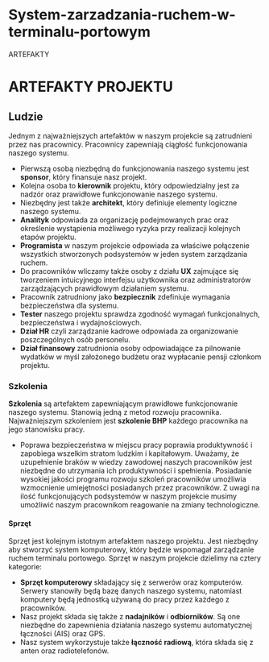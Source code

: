 # System-zarzadzania-ruchem-w-terminalu-portowym
ARTEFAKTY
# **ARTEFAKTY PROJEKTU**
## Ludzie
Jednym z najważniejszych artefaktów w naszym projekcie są zatrudnieni przez nas pracownicy. Pracownicy zapewniają ciągłość funkcjonowania naszego systemu.
- Pierwszą osobą niezbędną do funkcjonowania naszego systemu jest **sponsor**, który finansuje nasz projekt. 
- Kolejna osoba to **kierownik** projektu, który  odpowiedzialny jest za nadzór oraz prawidłowe funkcjonowanie naszego systemu.
- Niezbędny jest także **architekt**, który definiuje elementy logiczne naszego systemu. 
- **Analityk** odpowiada za organizację podejmowanych prac oraz określenie wystąpienia możliwego ryzyka przy realizacji kolejnych etapów projektu.
- **Programista** w naszym projekcie odpowiada za właściwe połączenie wszystkich stworzonych podsystemów w jeden system zarządzania ruchem.
- Do pracowników wliczamy także osoby z działu **UX** zajmujące się tworzeniem intuicyjnego interfejsu użytkownika oraz administratorów zarządzających prawidłowym działaniem systemu.
- Pracownik zatrudniony jako **bezpiecznik** zdefiniuje wymagania bezpieczeństwa dla systemu.
- **Tester** naszego projektu sprawdza zgodność wymagań funkcjonalnych, bezpieczeństwa i wydajnościowych.
- **Dział HR** czyli zarządzanie kadrowe odpowiada za organizowanie poszczególnych osób personelu.   
- **Dział finansowy** zatrudnionia osoby odpowiadające za pilnowanie wydatków w myśl założonego budżetu oraz wypłacanie pensji członkom projektu.

### Szkolenia
**Szkolenia** są artefaktem zapewniającym prawidłowe funkcjonowanie naszego systemu. Stanowią jedną z metod rozwoju pracownika. Najważniejszym szkoleniem jest **szkolenie BHP** każdego pracownika na jego stanowisku pracy.
- Poprawa bezpieczeństwa w miejscu pracy poprawia produktywność i zapobiega wszelkim stratom ludzkim i kapitałowym.
Uważamy, że uzupełnienie braków w wiedzy zawodowej naszych pracowników jest niezbędne do utrzymania ich produktywności i spełnienia. Posiadanie wysokiej jakości  programu rozwoju szkoleń pracowników umożliwia wzmocnienie umiejętności posiadanych przez pracowników.
Z uwagi na ilość funkcjonujących podsystemów w naszym projekcie musimy umożliwić naszym pracownikom reagowanie na zmiany technologiczne.

#### Sprzęt
Sprzęt jest kolejnym istotnym artefaktem naszego projektu. Jest niezbędny aby stworzyć system komputerowy, który będzie wspomagał zarządzanie ruchem terminalu portowego. Sprzęt w naszym projekcie dzielimy na cztery kategorie:
- **Sprzęt komputerowy** składający się z serwerów oraz komputerów. Serwery stanowiły będą bazę danych naszego systemu, natomiast komputery będą jednostką używaną do pracy przez każdego z pracowników.
- Nasz projekt składa się także z **nadajników** i **odbiorników**. Są one niezbędne do zapewnienia działania naszego systemu automatycznej łączności (AIS) oraz GPS.
- Nasz system wykorzystuje także **łączność radiową**, która składa się z anten oraz radiotelefonów.

